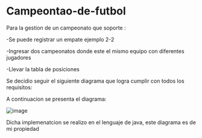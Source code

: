 # Campeontao-de-futbol

Para la gestion de un campeonato que soporte :

-Se puede registrar un empate ejemplo 2-2

-Ingresar dos campeonatos donde este el mismo equipo con diferentes jugadores

-Llevar la tabla de posiciones

Se decidio seguir el siguiente diagrama que logra cumplir con todos los requisitos:

A continuacion se presenta el diagrama:

![image](https://github.com/user-attachments/assets/c411689f-be2f-4a0a-9797-b98e3716ef44)



Dicha implemenatcion se realizo en el lenguaje de java, este diagrama es de mi propiedad

